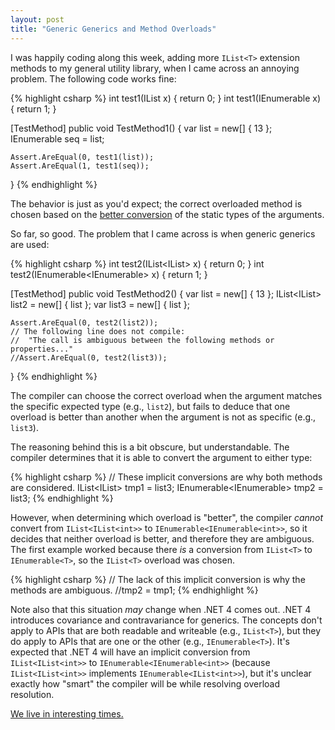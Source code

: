 ```yaml
---
layout: post
title: "Generic Generics and Method Overloads"
---
```

I was happily coding along this week, adding more `IList<T>` extension methods to my general utility library, when I came across an annoying problem. The following code works fine:

{% highlight csharp %}
int test1<T>(IList<T> x) { return 0; }
int test1<T>(IEnumerable<T> x) { return 1; }
    
[TestMethod]
public void TestMethod1()
{
    var list = new[] { 13 };
    IEnumerable<int> seq = list;
    
    Assert.AreEqual(0, test1(list));
    Assert.AreEqual(1, test1(seq));
}
{% endhighlight %}

The behavior is just as you'd expect; the correct overloaded method is chosen based on the [better conversion](http://msdn.microsoft.com/en-us/library/aa691339(VS.71).aspx?WT.mc_id=DT-MVP-5000058) of the static types of the arguments.

So far, so good. The problem that I came across is when generic generics are used:

{% highlight csharp %}
int test2<T>(IList<IList<T>> x) { return 0; }
int test2<T>(IEnumerable<IEnumerable<T>> x) { return 1; }
    
[TestMethod]
public void TestMethod2()
{
    var list = new[] { 13 };
    IList<IList<int>> list2 = new[] { list };
    var list3 = new[] { list };
    
    Assert.AreEqual(0, test2(list2));
    // The following line does not compile:
    //  "The call is ambiguous between the following methods or properties..."
    //Assert.AreEqual(0, test2(list3));
}
{% endhighlight %}

The compiler can choose the correct overload when the argument matches the specific expected type (e.g., `list2`), but fails to deduce that one overload is better than another when the argument is not as specific (e.g., `list3`).

The reasoning behind this is a bit obscure, but understandable. The compiler determines that it is able to convert the argument to either type:

{% highlight csharp %}
// These implicit conversions are why both methods are considered.
IList<IList<int>> tmp1 = list3;
IEnumerable<IEnumerable<int>> tmp2 = list3;
{% endhighlight %}

However, when determining which overload is "better", the compiler _cannot_ convert from `IList<IList<int>>` to `IEnumerable<IEnumerable<int>>`, so it decides that neither overload is better, and therefore they are ambiguous. The first example worked because there _is_ a conversion from `IList<T>` to `IEnumerable<T>`, so the `IList<T>` overload was chosen.

{% highlight csharp %}
// The lack of this implicit conversion is why the methods are ambiguous.
//tmp2 = tmp1;
{% endhighlight %}

Note also that this situation _may_ change when .NET 4 comes out. .NET 4 introduces covariance and contravariance for generics. The concepts don't apply to APIs that are both readable and writeable (e.g., `IList<T>`), but they do apply to APIs that are one or the other (e.g., `IEnumerable<T>`). It's expected that .NET 4 will have an implicit conversion from `IList<IList<int>>` to `IEnumerable<IEnumerable<int>>` (because `IList<IList<int>>` implements `IEnumerable<IList<int>>`), but it's unclear exactly how "smart" the compiler will be while resolving overload resolution.

[We live in interesting times.](http://en.wikipedia.org/wiki/May_you_live_in_interesting_times)

